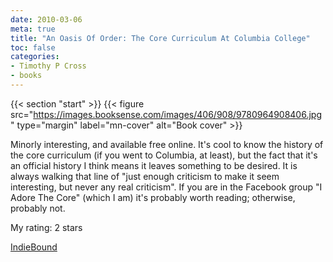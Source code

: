 ```yaml
---
date: 2010-03-06
meta: true
title: "An Oasis Of Order: The Core Curriculum At Columbia College"
toc: false
categories:
- Timothy P Cross
- books
---
```


{{< section "start" >}}
{{< figure src="https://images.booksense.com/images/406/908/9780964908406.jpg" type="margin" label="mn-cover" alt="Book cover" >}}

Minorly interesting, and available free online. It's cool to know the history of the core curriculum (if you went to Columbia, at least), but the fact that it's an official history I think means it leaves something to be desired. It is always walking that line of "just enough criticism to make it seem interesting, but never any real criticism". If you are in the Facebook group "I Adore The Core" (which I am) it's probably worth reading; otherwise, probably not.

My rating: 2 stars  

[IndieBound](https://www.indiebound.org/book/9780964908406)
